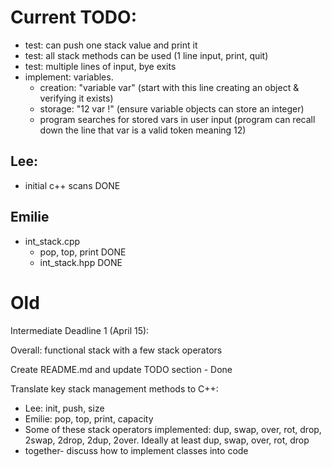 # Current TODO: 

- test: can push one stack value and print it
- test: all stack methods can be used (1 line input, print, quit)
- test: multiple lines of input, bye exits
- implement: variables. 
    - creation: "variable var" (start with this line creating an object & verifying it exists)
    - storage: "12 var !" (ensure variable objects can store an integer)
    - program searches for stored vars in user input (program can recall down the line that var is a valid token meaning 12)

## Lee:
- initial c++ scans DONE

## Emilie
- int_stack.cpp
    - pop, top, print DONE
    - int_stack.hpp DONE


# Old

Intermediate Deadline 1 (April 15): 

Overall: functional stack with a few stack operators

Create README.md and update TODO section - Done 

Translate key stack management methods to C++:
- Lee: init, push, size
- Emilie: pop, top, print, capacity
- Some of these stack operators implemented: dup, swap, over, rot, drop, 2swap, 2drop, 2dup, 2over. Ideally at least dup, swap, over, rot, drop
- together- discuss how to implement classes into code

